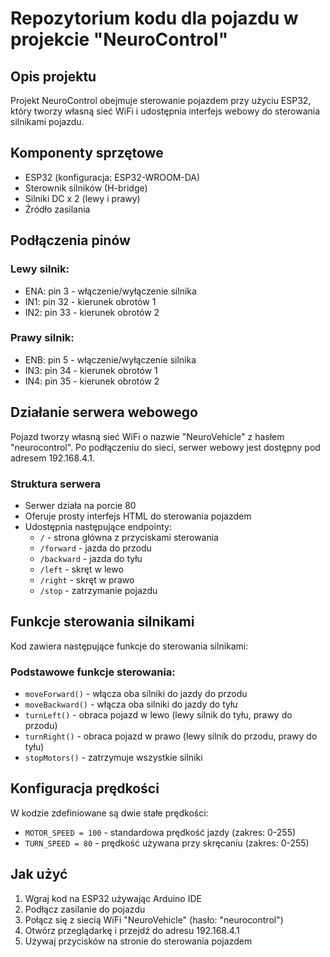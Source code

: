 # Repozytorium kodu dla pojazdu w projekcie "NeuroControl"

## Opis projektu
Projekt NeuroControl obejmuje sterowanie pojazdem przy użyciu ESP32, który tworzy własną sieć WiFi i udostępnia interfejs webowy do sterowania silnikami pojazdu.

## Komponenty sprzętowe
- ESP32 (konfiguracja: ESP32-WROOM-DA)
- Sterownik silników (H-bridge)
- Silniki DC x 2 (lewy i prawy)
- Źródło zasilania

## Podłączenia pinów
### Lewy silnik:
- ENA: pin 3 - włączenie/wyłączenie silnika
- IN1: pin 32 - kierunek obrotów 1
- IN2: pin 33 - kierunek obrotów 2

### Prawy silnik:
- ENB: pin 5 - włączenie/wyłączenie silnika
- IN3: pin 34 - kierunek obrotów 1
- IN4: pin 35 - kierunek obrotów 2

## Działanie serwera webowego
Pojazd tworzy własną sieć WiFi o nazwie "NeuroVehicle" z hasłem "neurocontrol". Po podłączeniu do sieci, serwer webowy jest dostępny pod adresem 192.168.4.1.

### Struktura serwera
- Serwer działa na porcie 80
- Oferuje prosty interfejs HTML do sterowania pojazdem
- Udostępnia następujące endpointy:
  - `/` - strona główna z przyciskami sterowania
  - `/forward` - jazda do przodu
  - `/backward` - jazda do tyłu
  - `/left` - skręt w lewo
  - `/right` - skręt w prawo
  - `/stop` - zatrzymanie pojazdu

## Funkcje sterowania silnikami
Kod zawiera następujące funkcje do sterowania silnikami:

### Podstawowe funkcje sterowania:
- `moveForward()` - włącza oba silniki do jazdy do przodu
- `moveBackward()` - włącza oba silniki do jazdy do tyłu
- `turnLeft()` - obraca pojazd w lewo (lewy silnik do tyłu, prawy do przodu)
- `turnRight()` - obraca pojazd w prawo (lewy silnik do przodu, prawy do tyłu)
- `stopMotors()` - zatrzymuje wszystkie silniki

## Konfiguracja prędkości
W kodzie zdefiniowane są dwie stałe prędkości:
- `MOTOR_SPEED = 100` - standardowa prędkość jazdy (zakres: 0-255)
- `TURN_SPEED = 80` - prędkość używana przy skręcaniu (zakres: 0-255)

## Jak użyć
1. Wgraj kod na ESP32 używając Arduino IDE
2. Podłącz zasilanie do pojazdu
3. Połącz się z siecią WiFi "NeuroVehicle" (hasło: "neurocontrol")
4. Otwórz przeglądarkę i przejdź do adresu 192.168.4.1
5. Używaj przycisków na stronie do sterowania pojazdem
